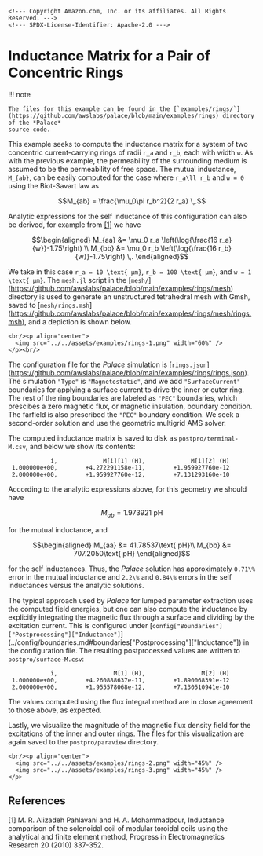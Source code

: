 ```@raw html
<!--- Copyright Amazon.com, Inc. or its affiliates. All Rights Reserved. --->
<!--- SPDX-License-Identifier: Apache-2.0 --->
```

# Inductance Matrix for a Pair of Concentric Rings

!!! note
    
    The files for this example can be found in the [`examples/rings/`]
    (https://github.com/awslabs/palace/blob/main/examples/rings) directory of the *Palace*
    source code.

This example seeks to compute the inductance matrix for a system of two concentric
current-carrying rings of radii ``r_a`` and ``r_b``, each with width ``w``. As with the
previous example, the permeability of the surrounding medium is assumed to be the
permeability of free space. The mutual inductance, ``M_{ab}``, can be easily computed for
the case where ``r_a\ll r_b`` and ``w = 0`` using the Biot-Savart law as

```math
M_{ab} = \frac{\mu_0\pi r_b^2}{2 r_a} \,.
```

Analytic expressions for the self inductance of this configuration can also be derived, for
example from [[1]](#References) we have

```math
\begin{aligned}
M_{aa} &= \mu_0 r_a \left(\log{\frac{16 r_a}{w}}-1.75\right) \\
M_{bb} &= \mu_0 r_b \left(\log{\frac{16 r_b}{w}}-1.75\right) \,.
\end{aligned}
```

We take in this case ``r_a = 10 \text{ μm}``, ``r_b = 100 \text{ μm}``, and
``w = 1 \text{ μm}``. The `mesh.jl` script in the [`mesh/`]
(https://github.com/awslabs/palace/blob/main/examples/rings/mesh) directory is used to
generate an unstructured tetrahedral mesh with Gmsh, saved to [`mesh/rings.msh`]
(https://github.com/awslabs/palace/blob/main/examples/rings/mesh/rings.msh), and a depiction
is shown below.

```@raw html
<br/><p align="center">
  <img src="../../assets/examples/rings-1.png" width="60%" />
</p><br/>
```

The configuration file for the *Palace* simulation is [`rings.json`]
(https://github.com/awslabs/palace/blob/main/examples/rings/rings.json). The simulation
`"Type"` is `"Magnetostatic"`, and we add `"SurfaceCurrent"` boundaries for applying a
surface current to drive the inner or outer ring. The rest of the ring boundaries are
labeled as `"PEC"` boundaries, which prescibes a zero magnetic flux, or magnetic
insulation, boundary condition. The farfield is also prescribed the `"PEC"` boundary
condition. We seek a second-order solution and use the geometric multigrid AMS
solver.

The computed inductance matrix is saved to disk as `postpro/terminal-M.csv`, and below we
show its contents:

```
            i,             M[i][1] (H),             M[i][2] (H)
 1.000000e+00,        +4.272291158e-11,        +1.959927760e-12
 2.000000e+00,        +1.959927760e-12,        +7.131293160e-10
```

According to the analytic expressions above, for this geometry we should have

```math
M_{ab} = 1.973921\text{ pH}
```

for the mutual inductance, and

```math
\begin{aligned}
M_{aa} &= 41.78537\text{ pH}\\
M_{bb} &= 707.2050\text{ pH}
\end{aligned}
```

for the self inductances. Thus, the *Palace* solution has approximately ``0.71\%`` error in
the mutual inductance and ``2.2\%`` and ``0.84\%`` errors in the self inductances versus the
analytic solutions.

The typical approach used by *Palace* for lumped parameter extraction uses the computed
field energies, but one can also compute the inductance by explicitly integrating the
magnetic flux through a surface and dividing by the excitation current. This is configured
under [`config["Boundaries"]["Postprocessing"]["Inductance"]`]
(../config/boundaries.md#boundaries["Postprocessing"]["Inductance"]) in the configuration
file. The resulting postprocessed values are written to `postpro/surface-M.csv`:

```
            i,                M[1] (H),                M[2] (H)
 1.000000e+00,        +4.260888637e-11,        +1.890068391e-12
 2.000000e+00,        +1.955578068e-12,        +7.130510941e-10
```

The values computed using the flux integral method are in close agreement to those above, as
expected.

Lastly, we visualize the magnitude of the magnetic flux density field for the excitations of
the inner and outer rings. The files for this visualization are again saved to the
`postpro/paraview` directory.

```@raw html
<br/><p align="center">
  <img src="../../assets/examples/rings-2.png" width="45%" />
  <img src="../../assets/examples/rings-3.png" width="45%" />
</p>
```

## References

[1] M. R. Alizadeh Pahlavani and H. A. Mohammadpour, Inductance comparison of the solenoidal
coil of modular toroidal coils using the analytical and finite element method, Progress in
Electromagnetics Research 20 (2010) 337-352.
